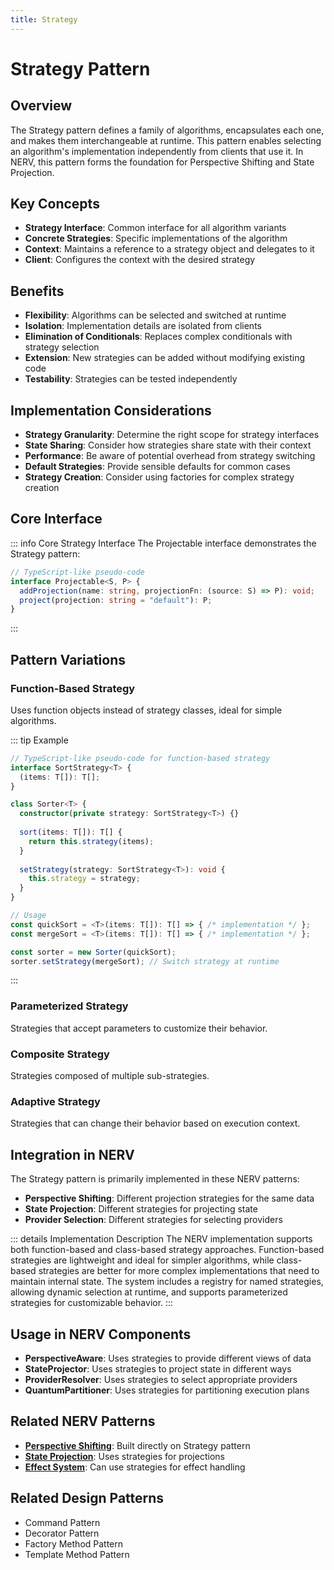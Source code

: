 ```yaml
---
title: Strategy
---
```


# Strategy Pattern

## Overview

The Strategy pattern defines a family of algorithms, encapsulates each one, and makes them interchangeable at runtime. This pattern enables selecting an algorithm's implementation independently from clients that use it. In NERV, this pattern forms the foundation for Perspective Shifting and State Projection.

## Key Concepts

- **Strategy Interface**: Common interface for all algorithm variants
- **Concrete Strategies**: Specific implementations of the algorithm
- **Context**: Maintains a reference to a strategy object and delegates to it
- **Client**: Configures the context with the desired strategy

## Benefits

- **Flexibility**: Algorithms can be selected and switched at runtime
- **Isolation**: Implementation details are isolated from clients
- **Elimination of Conditionals**: Replaces complex conditionals with strategy selection
- **Extension**: New strategies can be added without modifying existing code
- **Testability**: Strategies can be tested independently

## Implementation Considerations

- **Strategy Granularity**: Determine the right scope for strategy interfaces
- **State Sharing**: Consider how strategies share state with their context
- **Performance**: Be aware of potential overhead from strategy switching
- **Default Strategies**: Provide sensible defaults for common cases
- **Strategy Creation**: Consider using factories for complex strategy creation

## Core Interface

::: info Core Strategy Interface
The Projectable interface demonstrates the Strategy pattern:

```typescript
// TypeScript-like pseudo-code
interface Projectable<S, P> {
  addProjection(name: string, projectionFn: (source: S) => P): void;
  project(projection: string = "default"): P;
}
```
:::

## Pattern Variations

### Function-Based Strategy

Uses function objects instead of strategy classes, ideal for simple algorithms.

::: tip Example
```typescript
// TypeScript-like pseudo-code for function-based strategy
interface SortStrategy<T> {
  (items: T[]): T[];
}

class Sorter<T> {
  constructor(private strategy: SortStrategy<T>) {}
  
  sort(items: T[]): T[] {
    return this.strategy(items);
  }
  
  setStrategy(strategy: SortStrategy<T>): void {
    this.strategy = strategy;
  }
}

// Usage
const quickSort = <T>(items: T[]): T[] => { /* implementation */ };
const mergeSort = <T>(items: T[]): T[] => { /* implementation */ };

const sorter = new Sorter(quickSort);
sorter.setStrategy(mergeSort); // Switch strategy at runtime
```
:::

### Parameterized Strategy

Strategies that accept parameters to customize their behavior.

### Composite Strategy

Strategies composed of multiple sub-strategies.

### Adaptive Strategy

Strategies that can change their behavior based on execution context.

## Integration in NERV

The Strategy pattern is primarily implemented in these NERV patterns:

- **Perspective Shifting**: Different projection strategies for the same data
- **State Projection**: Different strategies for projecting state
- **Provider Selection**: Different strategies for selecting providers

::: details Implementation Description
The NERV implementation supports both function-based and class-based strategy approaches. Function-based strategies are lightweight and ideal for simpler algorithms, while class-based strategies are better for more complex implementations that need to maintain internal state. The system includes a registry for named strategies, allowing dynamic selection at runtime, and supports parameterized strategies for customizable behavior.
:::

## Usage in NERV Components

- **PerspectiveAware**: Uses strategies to provide different views of data
- **StateProjector**: Uses strategies to project state in different ways
- **ProviderResolver**: Uses strategies to select appropriate providers
- **QuantumPartitioner**: Uses strategies for partitioning execution plans

## Related NERV Patterns

- **[Perspective Shifting](../patterns/perspective_shifting.md)**: Built directly on Strategy pattern
- **[State Projection](../patterns/state_projection.md)**: Uses strategies for projections
- **[Effect System](../patterns/effect_system.md)**: Can use strategies for effect handling

## Related Design Patterns

- Command Pattern
- Decorator Pattern
- Factory Method Pattern
- Template Method Pattern